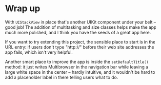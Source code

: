 # Wrap up

With `UIStackView` in place that's another UIKit component under your belt – good job! The addition of multitasking and size classes helps make the app much more polished, and I think you have the seeds of a great app here.

If you want to try extending this project, the sensible place to start is in the URL entry: if users don't type "http://" before their web site addresses the app fails, which isn't very helpful.

Another smart place to improve the app is inside the `setDefaultTitle()` method: it just writes Multibrowser in the navigation bar while leaving a large white space in the center – hardly intuitive, and it wouldn't be hard to add a placeholder label in there telling users what to do.
